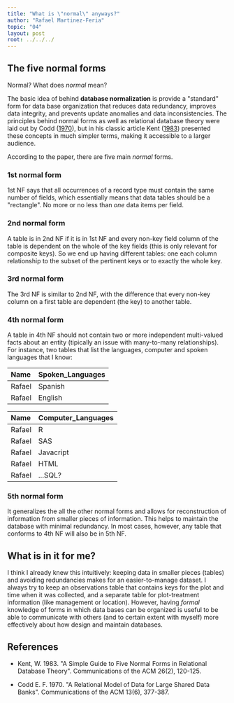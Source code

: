 ```yaml
---
title: "What is \"normal\" anyways?"
author: "Rafael Martinez-Feria"
topic: "04"
layout: post
root: ../../../
---
```

## The five normal forms

Normal? What does _normal_ mean? 

The basic idea of behind **database normalization** is provide a "standard" form for data base organization that reduces data redundancy, improves data integrity, and prevents update anomalies and data inconsistencies. The principles behind normal forms as well as relational database theory were laid out by Codd ([1970]( https://www.seas.upenn.edu/~zives/03f/cis550/codd.pdf)), but in his classic article Kent ([1983](http://www.iai.uni-bonn.de/III/lehre/vorlesungen/TDWA/WS07/1.pdf)) presented these concepts in much simpler terms, making it accessible to a larger audience.

According to the paper, there are five main *normal* forms. 

### 1st normal form
1st NF says that all occurrences of a record type must contain the same number of fields, which essentially means that data tables should be a "rectangle". No more or no less than _one_ data items per field. 

### 2nd normal form

A table is in 2nd NF if it is in 1st NF and every non-key field column of the table is dependent on the whole of the key fields (this is only relevant for composite keys). So we end up having different tables: one each column relationship to the subset of the pertinent keys or to exactly the whole key.

### 3rd normal form
The 3rd NF is similar to 2nd NF, with the difference that every non-key column on a first table are  dependent (the key) to another table.

### 4th normal form
A table in 4th NF should not contain two or more independent multi-valued facts about an entity (tipically an issue with many-to-many relationships). For instance, two tables that list the languages, computer and spoken languages that I know:


|Name   |Spoken_Languages |
|:------|:----------------|
|Rafael |Spanish          |
|Rafael |English          |



|Name   |Computer_Languages |
|:------|:------------------|
|Rafael |R                  |
|Rafael |SAS                |
|Rafael |Javacript          |
|Rafael |HTML               |
|Rafael |...SQL?            |

### 5th normal form 

It generalizes the all the other normal forms and allows for reconstruction of information from smaller pieces of information. This helps to maintain the database with minimal redundancy. In most cases, however, any table that conforms to 4th NF will also be in 5th NF. 


## What is in it for me?

I think I already knew this intuitively: keeping data in smaller pieces (tables) and avoiding redundancies makes for an easier-to-manage dataset. I always try to keep an observations table that contains keys for the plot and time when it was collected, and a separate table for plot-treatment information (like management or location). However, having _formal_ knowledge of forms in which data bases can be organized is useful to be able to communicate with others (and to certain extent with myself) more effectively about how design and maintain databases.

## References

- Kent, W. 1983. "A Simple Guide to Five Normal Forms in Relational Database Theory". Communications of the ACM 26(2), 120-125.

- Codd E. F. 1970. "A Relational Model of Data for Large Shared Data Banks". Communications of the ACM 13(6), 377-387.


